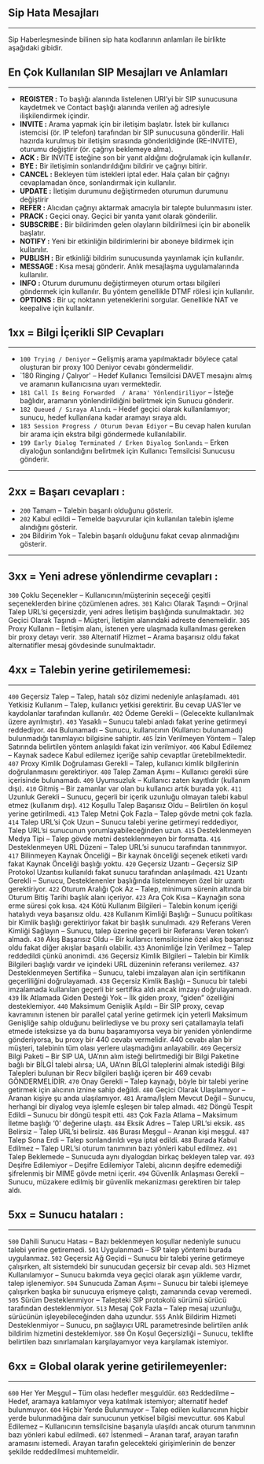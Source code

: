 ## Sip Hata Mesajları
---
Sip Haberleşmesinde bilinen sip hata kodlarının anlamları ile birlikte aşağıdaki gibidir.

## En Çok Kullanılan SIP Mesajları ve Anlamları
---
* **REGISTER  :**	To başlığı alanında listelenen URI’yi bir SIP sunucusuna kaydetmek ve Contact başlığı alanında verilen ağ adresiyle ilişkilendirmek içindir.
* **INVITE    :**	Arama yapmak için bir iletişim başlatır. İstek bir kullanıcı istemcisi (ör. IP telefon) tarafından bir SIP sunucusuna gönderilir. Hali hazırda kurulmuş bir iletişim sırasında gönderildiğinde (RE-INVITE), oturumu değiştirir (ör. çağrıyı beklemeye alma).
* **ACK       :**	Bir INVITE isteğine son bir yanıt aldığını doğrulamak için kullanılır.
* **BYE       :**	Bir iletişimin sonlandırıldığını bildirir ve çağrıyı bitirir.
* **CANCEL    :**	Bekleyen tüm istekleri iptal eder. Hala çalan bir çağrıyı cevaplamadan önce, sonlandırmak için kullanılır.
* **UPDATE    :**	İletişim durumunu değiştirmeden oturumun durumunu değiştirir
* **REFER     :**	Alıcıdan çağrıyı aktarmak amacıyla bir talepte bulunmasını ister.
* **PRACK     :**	Geçici onay. Geçici bir yanıta yanıt olarak gönderilir.
* **SUBSCRIBE :**	Bir bildirimden gelen olayların bildirilmesi için bir abonelik başlatır.
* **NOTIFY    :**	Yeni bir etkinliğin bildirimlerini bir aboneye bildirmek için kullanılır.
* **PUBLISH   :**	Bir etkinliği bildirim sunucusunda yayınlamak için kullanılır.
* **MESSAGE   :**	Kısa mesaj gönderir. Anlık mesajlaşma uygulamalarında kullanılır.
* **INFO      :**	Oturum durumunu değiştirmeyen oturum ortası bilgileri göndermek için kullanılır. Bu yöntem genellikle DTMF rölesi için kullanılır.
* **OPTIONS   :**	Bir uç noktanın yeteneklerini sorgular. Genellikle NAT ve keepalive için kullanılır.

## 1xx = Bilgi İçerikli SIP Cevapları
---

* `100 Trying / Deniyor` – Gelişmiş arama yapılmaktadır böylece çatal oluşturan bir proxy 100 Deniyor cevabı göndermelidir.
* `180 Ringing / Çalıyor' – Hedef Kullanıcı Temsilcisi DAVET mesajını almış ve aramanın kullanıcısına uyarı vermektedir.
* `181 Call Is Being Forwarded  / Arama' Yönlendiriliyor` – İsteğe bağlıdır, aramanın yönlendirildiğini belirtmek için Sunucu gönderir.
* `182 Queued / Sıraya Alındı` – Hedef geçici olarak kullanılamıyor; sunucu, hedef kullanılana kadar aramayı sıraya aldı.
* `183 Session Progress / Oturum Devam Ediyor` – Bu cevap halen kurulan bir arama için ekstra bilgi göndermede kullanılabilir.
* `199 Early Dialog Terminated / Erken Diyalog Sonlandı` – Erken diyaloğun sonlandığını belirtmek için Kullanıcı Temsilcisi Sunucusu gönderir.
---
## 2xx = Başarı cevapları :

* `200` Tamam – Talebin başarılı olduğunu gösterir.
* `202` Kabul edildi – Temelde başvurular için kullanılan talebin işleme alındığını gösterir.
* `204` Bildirim Yok – Talebin başarılı olduğunu fakat cevap alınmadığını gösterir.
---
## 3xx = Yeni adrese yönlendirme cevapları :

`300` Çoklu Seçenekler – Kullanıcının/müşterinin seçeceği çeşitli seçeneklerden birine çözümlenen adres.
`301` Kalıcı Olarak Taşındı – Orjinal Talep URL’si geçersizdir, yeni adres İletişim başlığında sunulmaktadır.
`302` Geçici Olarak Taşındı – Müşteri, İletişim alanındaki adreste denemelidir.
`305` Proxy Kullanın – İletişim alanı, istenen yere ulaşmada kullanılması gereken bir proxy detayı verir.
`380` Alternatif Hizmet – Arama başarısız oldu fakat alternatifler mesaj gövdesinde sunulmaktadır.

## 4xx = Talebin yerine getirilememesi:
---
`400` Geçersiz Talep – Talep, hatalı söz dizimi nedeniyle anlaşılamadı.
`401` Yetkisiz Kullanım – Talep, kullanıcı yetkisi gerektirir. Bu cevap UAS’ler ve kaydolanlar tarafından kullanılır.
`402` Ödeme Gerekli – (Gelecekte kullanılmak üzere ayrılmıştır).
`403` Yasaklı – Sunucu talebi anladı fakat yerine getirmeyi reddediyor.
`404` Bulunamadı – Sunucu, kullanıcının (Kullanıcı bulunamadı) bulunmadığı tanımlayıcı bilgisine sahiptir.
`405` İzin Verilmeyen Yöntem – Talep Satırında belirtilen yöntem anlaşıldı fakat izin verilmiyor.
`406` Kabul Edilemez – Kaynak sadece Kabul edilemez içeriğe sahip cevaptlar üretebilmektedir.
`407` Proxy Kimlik Doğrulaması Gerekli – Talep, kullanıcı kimlik bilgilerinin doğrulanmasını gerektiriyor.
`408` Talep Zaman Aşımı – Kullanıcı gerekli süre içerisinde bulunamadı.
`409` Uyumsuzluk – Kullanıcı zaten kayıtlıdır (kullanım dışı).
`410` Gitmiş – Bir zamanlar var olan bu kullanıcı artık burada yok.
`411` Uzunluk Gerekli – Sunucu, geçerli bir içerik uzunluğu olmayan talebi kabul etmez (kullanım dışı).
`412` Koşullu Talep Başarısız Oldu – Belirtilen ön koşul yerine getirilmedi.
`413` Talep Metni Çok Fazla – Talep gövde metni çok fazla.
`414` Talep URL’si Çok Uzun – Sunucu talebi yerine getirmeyi reddediyor, Talep URL’si sunucunun yorumlayabileceğinden uzun.
`415` Desteklenmeyen Medya Tipi – Talep gövde metni desteklenmeyen bir formatta.
`416` Desteklenmeyen URL Düzeni – Talep URL’si sunucu tarafından tanınmıyor.
`417` Bilinmeyen Kaynak Önceliği – Bir kaynak önceliği seçenek etiketi vardı fakat Kaynak Önceliği başlığı yoktu.
`420` Geçersiz Uzantı – Geçersiz SIP Protokol Uzantısı kullanıldı fakat sunucu tarafından anlaşılmadı.
`421` Uzantı Gerekli – Sunucu, Desteklenenler başlığında listelenmeyen özel bir uzantı gerektiriyor.
`422` Oturum Aralığı Çok Az – Talep, minimum sürenin altında bir Oturum Bitiş Tarihi başlık alanı içeriyor.
`423` Ara Çok Kısa – Kaynağın sona erme süresi çok kısa.
`424` Kötü Kullanım Bilgileri – Talebin konum içeriği hatalıydı veya başarısız oldu.
`428` Kullanım Kimliği Başlığı – Sunucu politikası bir Kimlik başlığı gerektiriyor fakat bir başlık sunulmadı.
`429` Referans Veren Kimliği Sağlayın – Sunucu, talep üzerine geçerli bir Referansı Veren token’ı almadı.
`430` Akış Başarısız Oldu – Bir kullanıcı temsilcisine özel akış başarısız oldu fakat diğer akışlar başarılı olabilir.
`433` Anonimliğe İzin Verilmez – Talep reddedildi çünkü anonimdi.
`436` Geçersiz Kimlik Bilgileri – Talebin bir Kimlik Bilgileri başlığı vardır ve içindeki URL düzeninin referansı verilemez.
`437` Desteklenmeyen Sertifika – Sunucu, talebi imzalayan alan için sertifikanın geçerliliğini doğrulayamadı.
`438` Geçersiz Kimlik Başlığı – Sunucu bir talebi imzalamada kullanılan geçerli bir sertifika aldı ancak imzayı doğrulayamadı.
`439` İlk Atlamada Giden Desteği Yok – İlk giden proxy, “giden” özelliğini desteklemiyor.
`440` Maksimum Genişlik Aşıldı – Bir SIP proxy, cevap kavramının istenen bir parallel çatal yerine getirmek için yeterli Maksimum Genişliğe sahip olduğunu belirlediyse ve bu proxy seri çatallamayla telafi etmede isteksizse ya da bunu başaramıyorsa veya bir yeniden yönlendirme gönderiyorsa, bu proxy bir 440 cevabı vermelidir. 440 cevabı alan bir müşteri, talebinin tüm olası yerlere ulaşmadığını anlayabilir.
`469` Geçersiz Bilgi Paketi – Bir SIP UA, UA’nın alım isteği belirtmediği bir Bilgi Paketine bağlı bir BİLGİ talebi alırsa; UA, UA’nın BİLGİ taleplerini almak istediği Bilgi Talepleri bulunan bir Recv bilgileri başlığı içeren bir 469 cevabı GÖNDERMELİDİR.
`470` Onay Gerekli – Talep kaynağı, böyle bir talebi yerine getirmek için alıcının iznine sahip değildi.
`480` Geçici Olarak Ulaşılamıyor – Aranan kişiye şu anda ulaşılamıyor.
`481` Arama/İşlem Mevcut Değil – Sunucu, herhangi bir diyalog veya işlemle eşleşen bir talep almadı.
`482` Döngü Tespit Edildi – Sunucu bir döngü tespit etti.
`483` Çok Fazla Atlama – Maksimum İletme başlığı ‘0’ değerine ulaştı.
`484` Eksik Adres – Talep URL’si eksik.
`485` Belirsiz – Talep URL’si belirsiz.
`486` Burası Meşgul – Aranan kişi meşgul.
`487` Talep Sona Erdi – Talep sonlandırıldı veya iptal edildi.
`488` Burada Kabul Edilmez – Talep URL’si oturum tanımının bazı yönleri kabul edilmez.
`491` Talep Beklemede – Sunucuda aynı diyalogdan birkaç bekleyen talep var.
`493` Deşifre Edilemiyor – Deşifre Edilemiyor Talebi, alıcının deşifre edemediği şifrelenmiş bir MIME gövde metni içerir.
`494` Güvenlik Anlaşması Gerekli – Sunucu, müzakere edilmiş bir güvenlik mekanizması gerektiren bir talep aldı.

## 5xx = Sunucu hataları :
---
`500` Dahili Sunucu Hatası – Bazı beklenmeyen koşullar nedeniyle sunucu talebi yerine getiremedi.
`501` Uygulanmadı – SIP talep yöntemi burada uygulanmaz.
`502` Geçersiz Ağ Geçidi – Sunucu bir talebi yerine getirmeye çalışırken, alt sistemdeki bir sunucudan geçersiz bir cevap aldı.
`503` Hizmet Kullanılamıyor – Sunucu bakımda veya geçici olarak aşırı yükleme vardır, talep işlenemiyor.
`504` Sunucuda Zaman Aşımı – Sunucu bir talebi işlemeye çalışırken başka bir sunucuya erişmeye çalıştı, zamanında cevap veremedi.
`505` Sürüm Desteklenmiyor – Talepteki SIP protokolü sürümü sürücü tarafından desteklenmiyor.
`513` Mesaj Çok Fazla – Talep mesaj uzunluğu, sürücünün işleyebileceğinden daha uzundur.
`555` Anlık Bildirim Hizmeti Desteklenmiyor – Sunucu, pn sağlayıcı URL parametresinde belirtilen anlık bildirim hizmetini desteklemiyor.
`580` Ön Koşul Geçersizliği – Sunucu, teklifte belirtilen bazı sınırlamaları karşılayamıyor veya karşılamak istemiyor.

## 6xx = Global olarak yerine getirilemeyenler:
---
`600` Her Yer Meşgul – Tüm olası hedefler meşguldür.
`603` Reddedilme – Hedef, aramaya katılamıyor veya katılmak istemiyor; alternatif hedef bulunmuyor.
`604` Hiçbir Yerde Bulunmuyor – Talep edilen kullanıcının hiçbir yerde bulunmadığına dair sunucunun yetkisel bilgisi mevcuttur.
`606` Kabul Edilemez – Kullanıcının temsilcisine başarıyla ulaşıldı ancak oturum tanımının bazı yönleri kabul edilmedi.
`607` İstenmedi – Aranan taraf, arayan tarafın aramasını istemedi. Arayan tarafın gelecekteki girişimlerinin de benzer şekilde reddedilmesi muhtemeldir.
